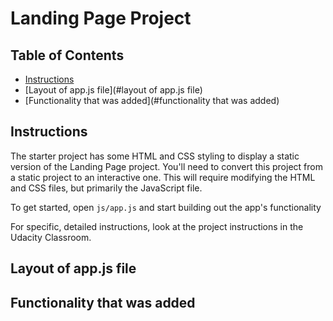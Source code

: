 # Landing Page Project

## Table of Contents

* [Instructions](#instructions)
* [Layout of app.js file](#layout of app.js file)
* [Functionality that was added](#functionality that was added)

## Instructions

The starter project has some HTML and CSS styling to display a static version of the Landing Page project. You'll need to convert this project from a static project to an interactive one. This will require modifying the HTML and CSS files, but primarily the JavaScript file.

To get started, open `js/app.js` and start building out the app's functionality

For specific, detailed instructions, look at the project instructions in the Udacity Classroom.

## Layout of app.js file


## Functionality that was added
